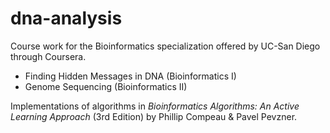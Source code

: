 # dna-analysis

Course work for the Bioinformatics specialization offered by UC-San Diego through Coursera.

* Finding Hidden Messages in DNA (Bioinformatics I)
* Genome Sequencing (Bioinformatics II)

Implementations of algorithms in *Bioinformatics Algorithms: An Active Learning Approach*
(3rd Edition) by Phillip Compeau & Pavel Pevzner. 
